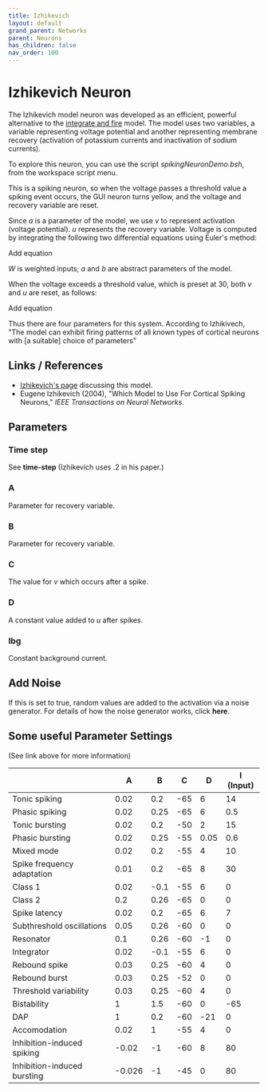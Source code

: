 ```yaml
---
title: Izhikevich
layout: default
grand_parent: Networks
parent: Neurons
has_children: false
nav_order: 100
---
```


# Izhikevich Neuron

The Izhikevich model neuron was developed as an efficient, powerful alternative to the [integrate and fire](integrateAndFire.html) model. The model uses two variables, a variable representing voltage potential and another representing membrane recovery (activation of potassium currents and inactivation of sodium currents).

To explore this neuron, you can use the script *spikingNeuronDemo.bsh*, from the workspace script menu.

This is a spiking neuron, so when the voltage passes a threshold value a spiking event occurs, the GUI neuron turns yellow, and the voltage and recovery variable are reset.

Since *a* is a parameter of the model, we use *v* to represent activation (voltage potential). *u* represents the recovery variable. Voltage is computed by integrating the following two differential equations using Euler's method:

<!-- TODO --> Add equation

*W* is weighted inputs; *a* and *b* are abstract parameters of the model.

When the voltage exceeds a threshold value, which is preset at 30, both *v* and *u* are reset, as follows:

<!-- TODO --> Add equation

Thus there are four parameters for this system. According to Izhikivech, "The model can exhibit firing patterns of all known types of cortical neurons with [a suitable] choice of parameters"

## Links / References

- [Izhikevich's page](http://www.izhikevich.org/publications/whichmod.htm) discussing this model.
- Eugene Izhikevich (2004), "Which Model to Use For Cortical Spiking Neurons," *IEEE Transactions on Neural Networks.*

## Parameters

### Time step

See **time-step** (Izhikevich uses .2 in his paper.)

### A

Parameter for recovery variable.

### B

Parameter for recovery variable.

### C

The value for *v* which occurs after a spike.

### D

A constant value added to *u* after spikes.

### Ibg

Constant background current.

## Add Noise

If this is set to true, random values are added to the activation via a noise generator. For details of how the noise generator works, click **here**.

## Some useful Parameter Settings

(See link above for more information)

|             | A    | B    | C   | D   | I (Input) |
|-------------|------|------|-----|-----|-----------|
| Tonic spiking      | 0.02 | 0.2  | -65 | 6   | 14 |
| Phasic spiking     | 0.02 | 0.25 | -65 | 6   | 0.5 |
| Tonic bursting     | 0.02 | 0.2  | -50 | 2   | 15 |
| Phasic bursting    | 0.02 | 0.25 | -55 | 0.05 | 0.6 |
| Mixed mode         | 0.02 | 0.2  | -55 | 4   | 10 |
| Spike frequency adaptation | 0.01 | 0.2  | -65 | 8   | 30 |
| Class 1            | 0.02 | -0.1 | -55 | 6   | 0 |
| Class 2            | 0.2  | 0.26 | -65 | 0   | 0 |
| Spike latency      | 0.02 | 0.2  | -65 | 6   | 7 |
| Subthreshold oscillations | 0.05 | 0.26 | -60 | 0   | 0 |
| Resonator          | 0.1  | 0.26 | -60 | -1  | 0 |
| Integrator         | 0.02 | -0.1 | -55 | 6   | 0 |
| Rebound spike      | 0.03 | 0.25 | -60 | 4   | 0 |
| Rebound burst      | 0.03 | 0.25 | -52 | 0   | 0 |
| Threshold variability | 0.03 | 0.25 | -60 | 4   | 0 |
| Bistability        | 1    | 1.5  | -60 | 0   | -65 |
| DAP                | 1    | 0.2  | -60 | -21 | 0 |
| Accomodation       | 0.02 | 1    | -55 | 4   | 0 |
| Inhibition-induced spiking | -0.02 | -1   | -60 | 8   | 80 |
| Inhibition-induced bursting | -0.026 | -1  | -45 | 0   | 80 |
